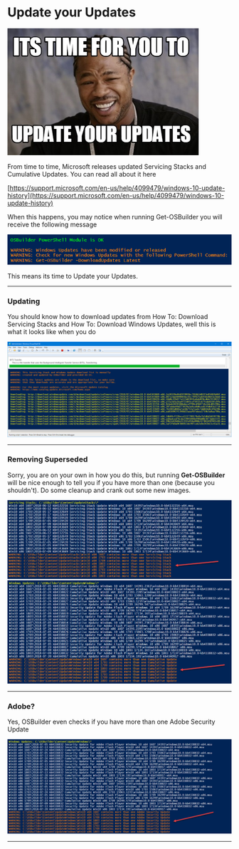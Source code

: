 # Update your Updates

![](/assets/4819288.jpg)

From time to time, Microsoft releases updated Servicing Stacks and Cumulative Updates.  You can read all about it here

[https://support.microsoft.com/en-us/help/4099479/windows-10-update-history](https://support.microsoft.com/en-us/help/4099479/windows-10-update-history)

When this happens, you may notice when running Get-OSBuilder you will receive the following message

![](/assets/2018-07-24_13-56-36b.png)

This means its time to Update your Updates.

---

### Updating

You should know how to download updates from How To: Download Servicing Stacks and How To: Download Windows Updates, well this is what it looks like when you do

![](/assets/2018-07-24_13-58-46.png)

---

### Removing Superseded

Sorry, you are on your own in how you do this, but running **Get-OSBuilder** will be nice enough to tell you if you have more than one \(because you shouldn't\).  Do some cleanup and crank out some new images.

![](/assets/2018-07-24_14-04-25.png)![](/assets/2018-07-24_14-05-58.png)

---

### Adobe?

Yes, OSBuilder even checks if you have more than one Adobe Security Update

![](/assets/2018-07-24_14-11-56.png)

---





